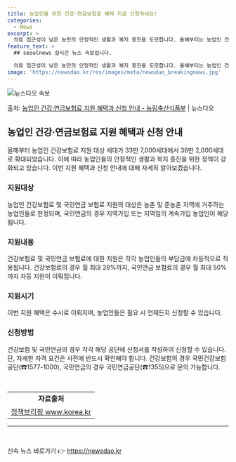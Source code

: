 ```yaml
---
title: 농업인을 위한 건강·연금보험료 혜택 지금 신청하세요!
categories:
  - News
excerpt: >
  의료 접근성이 낮은 농민의 안정적인 생활과 복지 증진을 도모합니다. 올해부터는 농업인 건강보험료 지원이 33…
feature_text: >
  ## seoulnews 실시간 뉴스 속보입니다.

  의료 접근성이 낮은 농민의 안정적인 생활과 복지 증진을 도모합니다. 올해부터는 농업인 건강보험료 지원이 33…
image: 'https://newsdao.kr/res/images/meta/newsdao_breakingnews.jpg'
---
```


![뉴스다오 속보](https://newsdao.kr/res/images/meta/newsdao_breakingnews.jpg)

<p>출처: <a href="https://newsdao.kr/3875" rel="dofollow">농업인 건강·연금보험료 지원 혜택과 신청 안내 - 농림축산식품부</a> | 뉴스다오</p>

<h2 data-ke-size="size26">농업인 건강·연금보험료 지원 혜택과 신청 안내</h2>

<p data-ke-size="size16">올해부터 농업인 건강보험료 지원 대상 세대가 33만 7,000세대에서 36만 2,000세대로 확대되었습니다. 이에 따라 농업인들의 안정적인 생활과 복지 증진을 위한 정책이 강화되고 있습니다. 이번 지원 혜택과 신청 안내에 대해 자세히 알아보겠습니다.</p>

<h3><b>지원대상</b></h3>
<p data-ke-size="size16">농업인 건강보험료 및 국민연금 보험료 지원의 대상은 농촌 및 준농촌 지역에 거주하는 농업인들로 한정되며, 국민연금의 경우 지역가입 또는 지역임의 계속가입 농업인이 해당됩니다.</p>

<h3><b>지원내용</b></h3>
<p data-ke-size="size16">건강보험료 및 국민연금 보험료에 대한 지원은 각각 농업인들의 부담금에 차등적으로 적용됩니다. 건강보험료의 경우 월 최대 28%까지, 국민연금 보험료의 경우 월 최대 50%까지 차등 지원이 이뤄집니다.</p>

<h3><b>지원시기</b></h3>
<p data-ke-size="size16">이번 지원 혜택은 수시로 이뤄지며, 농업인들은 필요 시 언제든지 신청할 수 있습니다.</p>

<h3><b>신청방법</b></h3>
<p data-ke-size="size16">건강보험 및 국민연금의 경우 각각 해당 공단에 신청서를 작성하여 신청할 수 있습니다. 단, 자세한 자격 요건은 사전에 반드시 확인해야 합니다. 건강보험의 경우 국민건강보험공단(☎1577-1000), 국민연금의 경우 국민연금공단(☎1355)으로 문의 가능합니다.</p>

<p data-ke-size="size16">&nbsp;</p>

<table>
	<tbody>
		<tr>
			<td style="text-align: center; height: 17px;"><b>자료출처</b></td>
		</tr>
		<tr>
			<td style="text-align: center; height: 17px;"><a href="https://newsdao.kr/3875">정책브리핑 www.korea.kr</a></td>
		</tr>
	</tbody>
</table>

<hr>

<p data-ke-size="size16">&nbsp;</p> 

신속 뉴스 바로가기 👉 <a href="https://newsdao.kr" rel="dofollow">https://newsdao.kr</a>


